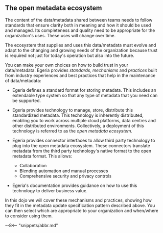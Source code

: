 <!-- SPDX-License-Identifier: CC-BY-4.0 -->
<!-- Copyright Contributors to the ODPi Egeria project 2020. -->


## The open metadata ecosystem

The content of the data/metadata shared between teams needs to follow standards that ensure clarity both in meaning and how it should be used and managed.  Its completeness and quality need to be appropriate for the organization's uses.  These uses will change over time.

The ecosystem that supplies and uses this data/metadata must evolve and adapt to the changing and growing needs of the organization because trust is required not just for today's operation but also into the future.

You can make your own choices on how to build trust in your data/metadata.  Egeria provides *standards*, *mechanisms* and *practices* built from industry experiences and best practices that help in the maintenance of data/metadata:

* Egeria defines a standard format for storing metadata.  This includes an extendable type system so that any type of metadata that you need can be supported.

* Egeria provides technology to manage, store, distribute this standardized metadata.  This technology is inherently distributed, enabling you to work across multiple cloud platforms, data centres and other distributed environments. Collectively, a deployment of this technology is referred to as the *open metadata ecosystem*.

* Egeria provides connector interfaces to allow third party technology to plug into the open metadata ecosystem.  These connectors translate metadata from the third party technology's native format to the open metadata format.  This allows:
  * Collaboration
  * Blending automation and manual processes
  * Comprehensive security and privacy controls

* Egeria's documentation provides guidance on how to use this technology to deliver business value.

In this dojo we will cover these mechanisms and practices, showing how they fit in the metadata update specification pattern described above.  You can then select which are appropriate to your organization and when/where to consider using them.


--8<-- "snippets/abbr.md"
